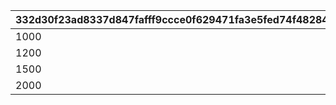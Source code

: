 |332d30f23ad8337d847fafff9ccce0f629471fa3e5fed74f482849303b6b0d05|91de2c2d32ebefadd497297a48597edd1a41b29fb488ad37075a2e8150c3b8ce|137e42bbd4e770f6b7ef08905b1edbcac9c659186058909f6e42c21a39b34e42|db1116cf2739177314adcb14367b38287eb9b9ace4a331407e5d764286f0a833|f5bbab355c7428d6e2a47dbfe58046f6281844a0e5f4b54ab3422b0ca0d39780|
| --- | --- | --- | --- | --- |
|1000|1|20000000|20000|5|
|1200|2|30000000|30000|5|
|1500|3|40000000|40000|5|
|2000|4|50000000|50000|5|
